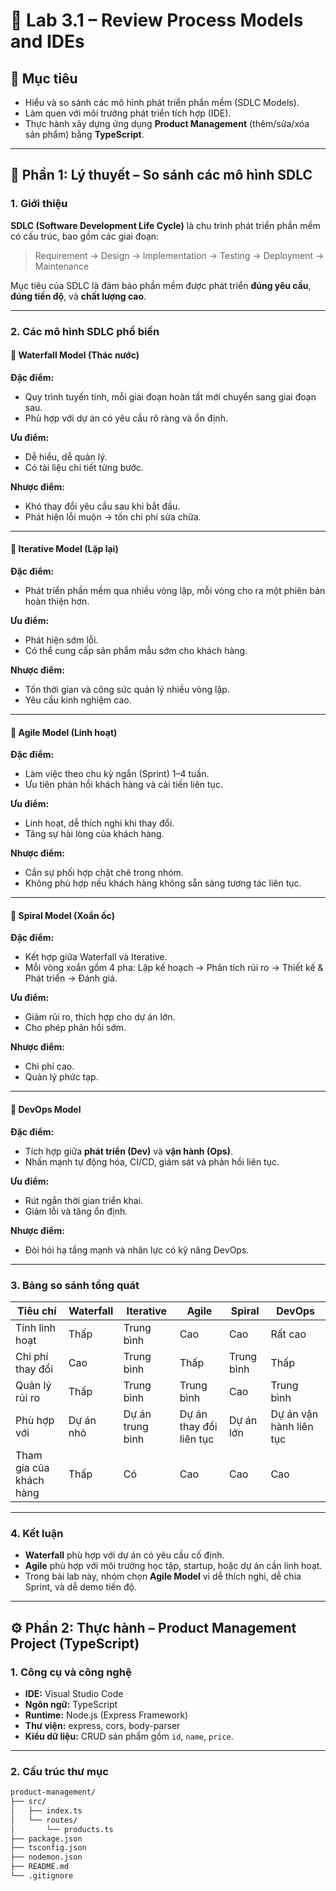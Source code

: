 # 🧪 Lab 3.1 – Review Process Models and IDEs

## 🎯 Mục tiêu

- Hiểu và so sánh các mô hình phát triển phần mềm (SDLC Models).
- Làm quen với môi trường phát triển tích hợp (IDE).
- Thực hành xây dựng ứng dụng **Product Management** (thêm/sửa/xóa sản phẩm) bằng **TypeScript**.

---

## 🧩 Phần 1: Lý thuyết – So sánh các mô hình SDLC

### 1. Giới thiệu

**SDLC (Software Development Life Cycle)** là chu trình phát triển phần mềm có cấu trúc, bao gồm các giai đoạn:

> Requirement → Design → Implementation → Testing → Deployment → Maintenance

Mục tiêu của SDLC là đảm bảo phần mềm được phát triển **đúng yêu cầu**, **đúng tiến độ**, và **chất lượng cao**.

---

### 2. Các mô hình SDLC phổ biến

#### 🔹 Waterfall Model (Thác nước)

**Đặc điểm:**

- Quy trình tuyến tính, mỗi giai đoạn hoàn tất mới chuyển sang giai đoạn sau.
- Phù hợp với dự án có yêu cầu rõ ràng và ổn định.

**Ưu điểm:**

- Dễ hiểu, dễ quản lý.
- Có tài liệu chi tiết từng bước.

**Nhược điểm:**

- Khó thay đổi yêu cầu sau khi bắt đầu.
- Phát hiện lỗi muộn → tốn chi phí sửa chữa.

---

#### 🔹 Iterative Model (Lặp lại)

**Đặc điểm:**

- Phát triển phần mềm qua nhiều vòng lặp, mỗi vòng cho ra một phiên bản hoàn thiện hơn.

**Ưu điểm:**

- Phát hiện sớm lỗi.
- Có thể cung cấp sản phẩm mẫu sớm cho khách hàng.

**Nhược điểm:**

- Tốn thời gian và công sức quản lý nhiều vòng lặp.
- Yêu cầu kinh nghiệm cao.

---

#### 🔹 Agile Model (Linh hoạt)

**Đặc điểm:**

- Làm việc theo chu kỳ ngắn (Sprint) 1–4 tuần.
- Ưu tiên phản hồi khách hàng và cải tiến liên tục.

**Ưu điểm:**

- Linh hoạt, dễ thích nghi khi thay đổi.
- Tăng sự hài lòng của khách hàng.

**Nhược điểm:**

- Cần sự phối hợp chặt chẽ trong nhóm.
- Không phù hợp nếu khách hàng không sẵn sàng tương tác liên tục.

---

#### 🔹 Spiral Model (Xoắn ốc)

**Đặc điểm:**

- Kết hợp giữa Waterfall và Iterative.
- Mỗi vòng xoắn gồm 4 pha: Lập kế hoạch → Phân tích rủi ro → Thiết kế & Phát triển → Đánh giá.

**Ưu điểm:**

- Giảm rủi ro, thích hợp cho dự án lớn.
- Cho phép phản hồi sớm.

**Nhược điểm:**

- Chi phí cao.
- Quản lý phức tạp.

---

#### 🔹 DevOps Model

**Đặc điểm:**

- Tích hợp giữa **phát triển (Dev)** và **vận hành (Ops)**.
- Nhấn mạnh tự động hóa, CI/CD, giám sát và phản hồi liên tục.

**Ưu điểm:**

- Rút ngắn thời gian triển khai.
- Giảm lỗi và tăng ổn định.

**Nhược điểm:**

- Đòi hỏi hạ tầng mạnh và nhân lực có kỹ năng DevOps.

---

### 3. Bảng so sánh tổng quát

| Tiêu chí                | Waterfall | Iterative        | Agile                   | Spiral     | DevOps                  |
| ----------------------- | --------- | ---------------- | ----------------------- | ---------- | ----------------------- |
| Tính linh hoạt          | Thấp      | Trung bình       | Cao                     | Cao        | Rất cao                 |
| Chi phí thay đổi        | Cao       | Trung bình       | Thấp                    | Trung bình | Thấp                    |
| Quản lý rủi ro          | Thấp      | Trung bình       | Trung bình              | Cao        | Trung bình              |
| Phù hợp với             | Dự án nhỏ | Dự án trung bình | Dự án thay đổi liên tục | Dự án lớn  | Dự án vận hành liên tục |
| Tham gia của khách hàng | Thấp      | Có               | Cao                     | Cao        | Cao                     |

---

### 4. Kết luận

- **Waterfall** phù hợp với dự án có yêu cầu cố định.
- **Agile** phù hợp với môi trường học tập, startup, hoặc dự án cần linh hoạt.
- Trong bài lab này, nhóm chọn **Agile Model** vì dễ thích nghi, dễ chia Sprint, và dễ demo tiến độ.

---

## ⚙️ Phần 2: Thực hành – Product Management Project (TypeScript)

### 1. Công cụ và công nghệ

- **IDE:** Visual Studio Code
- **Ngôn ngữ:** TypeScript
- **Runtime:** Node.js (Express Framework)
- **Thư viện:** express, cors, body-parser
- **Kiểu dữ liệu:** CRUD sản phẩm gồm `id`, `name`, `price`.

---

### 2. Cấu trúc thư mục

```bash
product-management/
├── src/
│   ├── index.ts
│   └── routes/
│       └── products.ts
├── package.json
├── tsconfig.json
├── nodemon.json
├── README.md
└── .gitignore
```
